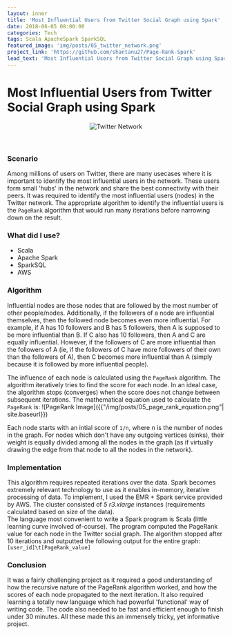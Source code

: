 ```yaml
---
layout: inner
title: 'Most Influential Users from Twitter Social Graph using Spark'
date: 2018-06-05 08:00:00
categories: Tech
tags: Scala ApacheSpark SparkSQL
featured_image: 'img/posts/05_twitter_network.png'
project_link: 'https://github.com/shantanu27/Page-Rank-Spark'
lead_text: 'Most Influential Users from Twitter Social Graph using Spark'
---
```


# Most Influential Users from Twitter Social Graph using Spark

<header class = "titleimage_social_network">
	<img src="{{ '/img/posts/05_twitter_network.png' | site.baseurl }}" alt="Twitter Network" title="Source: Cloud Computing - Carnegie Mellon University">
</header>

### Scenario

Among millions of users on Twitter, there are many usecases where it is important to identify the most influential users in the network. These users form small 'hubs' in the network and share the best connectivity with their peers. It was required to identify the most influential users (nodes) in the Twitter network. The appropriate algorithm to identify the influential users is the `PageRank` algorithm that would run many iterations before narrowing down on the result.

### What did I use?
- Scala
- Apache Spark
- SparkSQL
- AWS

### Algorithm

Influential nodes are those nodes that are followed by the most number of other people/nodes. Additionally, if the followers of a node are influential themselves, then the followed node becomes even more influential. For example, if A has 10 followers and B has 5 followers, then A is supposed to be more influential than B. If C also has 10 followers, then A and C are equally influential. However, if the followers of C are more influential than the followers of A (ie, if the followers of C have more followers of their own than the followers of A), then C becomes more influential than A (simply because it is followed by more influential people).

The influence of each node is calculated using the `PageRank` algorithm. The algorithm iteratively tries to find the score for each node. In an ideal case, the algorithm stops (converges) when the score does not change between subsequent iterations. The mathematical equation used to calculate the `PageRank` is:
![PageRank Image]({{"/img/posts/05_page_rank_equation.png"| site.baseurl}})

Each node starts with an intial score of `1/n`, where n is the number of nodes in the graph. For nodes which don't have any outgoing vertices (sinks), their weight is equally divided among all the nodes in the graph (as if virtually drawing the edge from that node to all the nodes in the network).

### Implementation

This algorithm requires repeated iterations over the data. Spark becomes extremely relevant technology to use as it enables in-memory, iterative processing of data. To implement, I used the EMR + Spark service provided by AWS. The cluster consisted of *5 r3.xlarge* instances (requirements calculated based on size of the data). 
<br>
The language most convenient to write a Spark program is Scala (little learning curve involved of-course). The program computed the PageRank value for each node in the Twitter social graph. The algorithm stopped after 10 iterations and outputted the following output for the entire graph:
```[user_id]\t[PageRank_value]```

### Conclusion

It was a fairly challenging project as it required a good understanding of how the recursive nature of the PageRank algorithm worked, and how the scores of each node propagated to the next iteration. It also required learning a totally new language which had powerful 'functional' way of writing code. The code also needed to be fast and efficient enough to finish under 30 minutes. All these made this an immensely tricky, yet informative project.